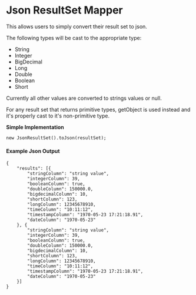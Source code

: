 # Json ResultSet Mapper

This allows users to simply convert their result set to json. 

The following types will be cast to the appropriate type:
- String
- Integer
- BigDecimal
- Long
- Double
- Boolean
- Short

Currently all other values are converted to strings values or null.

For any result set that returns primitive types, getObject is used instead and it's properly cast to it's non-primitive type.

**Simple Implementation**
```
new JsonResultSet().toJson(resultSet);
```
#### Example Json Output
```
{
	"results": [{
		"stringColumn": "string value",
		"integerColumn": 39,
		"booleanColumn": true,
		"doubleColumn": 150000.0,
		"bigdecimalColumn": 10,
		"shortColumn": 123,
		"longColumn": 12345678910,
		"timeColumn": "10:11:12",
		"timestampColumn": "1970-05-23 17:21:18.91",
		"dateColumn": "1970-05-23"
	}, {
		"stringColumn": "string value",
		"integerColumn": 39,
		"booleanColumn": true,
		"doubleColumn": 150000.0,
		"bigdecimalColumn": 10,
		"shortColumn": 123,
		"longColumn": 12345678910,
		"timeColumn": "10:11:12",
		"timestampColumn": "1970-05-23 17:21:18.91",
		"dateColumn": "1970-05-23"
	}]
}
```
